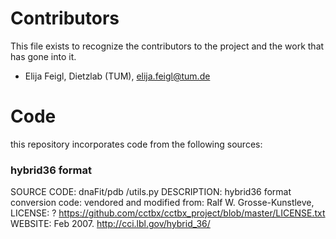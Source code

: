 # Contributors

This file exists to recognize the contributors to the project and the work that has gone into it. 

* Elija Feigl,  Dietzlab (TUM), elija.feigl@tum.de



# Code
this repository incorporates code from the following sources:


### hybrid36 format
SOURCE CODE: dnaFit/pdb /utils.py
DESCRIPTION: hybrid36 format conversion code:
vendored and modified from: Ralf W. Grosse-Kunstleve,
LICENSE: ? https://github.com/cctbx/cctbx_project/blob/master/LICENSE.txt
WEBSITE: Feb 2007. http://cci.lbl.gov/hybrid_36/
